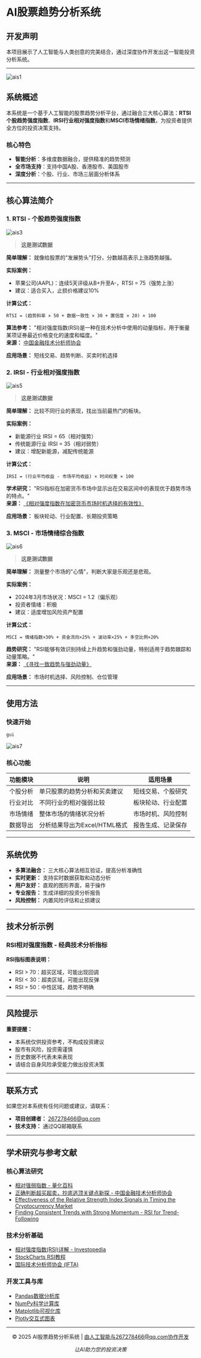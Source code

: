 # AI股票趋势分析系统

## 开发声明

本项目展示了人工智能与人类创意的完美结合，通过深度协作开发出这一智能投资分析系统。

---
![ais1](https://github.com/user-attachments/assets/bf7467e2-1ac2-446d-a379-649043a422fa)

## 系统概述

本系统是一个基于人工智能的股票趋势分析平台，通过融合三大核心算法：**RTSI个股趋势强度指数**、**IRSI行业相对强度指数**和**MSCI市场情绪指数**，为投资者提供全方位的投资决策支持。

### 核心特色
- **智能分析**：多维度数据融合，提供精准的趋势预测
- **全市场支持**：支持中国A股、香港股市、美国股市
- **深度分析**：个股、行业、市场三层面分析体系

---

## 核心算法简介

### 1. RTSI - 个股趋势强度指数

![ais3](https://github.com/user-attachments/assets/8e745112-9522-405f-9d61-c224620d3f93)

> **这是测试数据**

**简单理解：** 就像给股票的"发展势头"打分，分数越高表示上涨趋势越强。

**实际案例：**
- 苹果公司(AAPL)：连续5天评级从B+升至A-，RTSI = 75（强势上涨）
- 建议：适合买入，止损价格建议10%

**计算公式：**
```
RTSI = (趋势斜率 × 50 + 数据一致性 × 30 + 置信度 × 20) × 100
```

**算法参考：** "相对强度指数(RSI)是一种在技术分析中使用的动量指标，用于衡量某项证券最近价格变化的速度和幅度。"  
**来源：** [中国金融技术分析师协会](https://quant-wiki.com/basic/quant/%E7%9B%B8%E5%AF%B9%E5%BC%BA%E5%BC%B1%E6%8C%87%E6%95%B0_Relative%20Strength%20Index/)

**应用场景：** 短线交易、趋势判断、买卖时机选择

### 2. IRSI - 行业相对强度指数

![ais5](https://github.com/user-attachments/assets/18fe92c2-ea7a-488e-a99d-23b878d39c70)

> **这是测试数据**

**简单理解：** 比较不同行业的表现，找出当前最热门的板块。

**实际案例：**
- 新能源行业 IRSI = 65（相对强势）
- 传统能源行业 IRSI = 35（相对弱势）
- 建议：增配新能源，减配传统能源

**计算公式：**
```
IRSI = (行业平均收益 - 市场平均收益) × 时间权重 × 100
```

**学术研究：** "RSI指标在加密货币市场中显示出在交易区间中的表现优于趋势市场的特点。"  
**来源：** [《相对强度指数在加密货币市场时机选择的有效性》](https://mdpi-res.com/d_attachment/sensors/sensors-23-01664/article_deploy/sensors-23-01664-v4.pdf)

**应用场景：** 板块轮动、行业配置、长期投资策略

### 3. MSCI - 市场情绪综合指数

![ais6](https://github.com/user-attachments/assets/73639f5a-e565-45c9-bea7-d01cd6b418ed)

> **这是测试数据**

**简单理解：** 测量整个市场的"心情"，判断大家是乐观还是悲观。

**实际案例：**
- 2024年3月市场状况：MSCI = 1.2（偏乐观）
- 投资者情绪：积极
- 建议：适度增加风险资产配置

**计算公式：**
```
MSCI = 情绪指数×30% + 资金流向×25% + 波动率×25% + 多空比例×20%
```

**趋势研究：** "RSI能够有效识别持续上升趋势和强劲动量，特别适用于趋势跟踪和动量策略。"  
**来源：** [《寻找一致趋势与强劲动量》](https://papers.ssrn.com/sol3/papers.cfm?abstract_id=3412429)

**应用场景：** 市场时机选择、风险控制、仓位管理

---

## 使用方法

### 快速开始
```bash
gui
```
![ais7](https://github.com/user-attachments/assets/65c1edeb-237c-4a56-b67b-7f81a2d78b3c)

### 核心功能

| 功能模块 | 说明 | 适用场景 |
|---------|------|----------|
| 个股分析 | 单只股票的趋势分析和买卖建议 | 短线交易、个股研究 |
| 行业对比 | 不同行业的相对强弱比较 | 板块轮动、行业配置 |
| 市场情绪 | 整体市场的情绪状况分析 | 市场时机、风险控制 |
| 数据导出 | 分析结果导出为Excel/HTML格式 | 报告生成、记录保存 |

---

## 系统优势

- **多算法融合：** 三大核心算法相互验证，提高分析准确性
- **实时更新：** 支持实时数据获取和动态分析
- **用户友好：** 直观的图形界面，易于操作
- **专业报告：** 生成详细的投资分析报告
- **风险控制：** 内置风险评估和止损建议

---

## 技术分析示例

### RSI相对强度指数 - 经典技术分析指标

**RSI指标图表说明：**
- RSI > 70：超买区域，可能出现回调
- RSI < 30：超卖区域，可能出现反弹
- RSI = 50：中性区域，趋势不明确

---

## 风险提示

**重要提醒：**
- 本系统仅供投资参考，不构成投资建议
- 股市有风险，投资需谨慎
- 历史数据不代表未来表现
- 请结合自身风险承受能力做出投资决策

---

## 联系方式

如果您对本系统有任何问题或建议，请联系：
- **项目创建者：** 267278466@qq.com
- **技术支持：** 通过QQ邮箱联系

---

## 学术研究与参考文献

### 核心算法研究
- [相对强弱指数 - 量化百科](https://quant-wiki.com/basic/quant/%E7%9B%B8%E5%AF%B9%E5%BC%BA%E5%BC%B1%E6%8C%87%E6%95%B0_Relative%20Strength%20Index/)
- [正确判断超买超卖，抄底逃顶关键点新探 - 中国金融技术分析师协会](http://www.ftaa.org.cn/Analysis_Detail.aspx?A_id=70)
- [Effectiveness of the Relative Strength Index Signals in Timing the Cryptocurrency Market](https://mdpi-res.com/d_attachment/sensors/sensors-23-01664/article_deploy/sensors-23-01664-v4.pdf)
- [Finding Consistent Trends with Strong Momentum - RSI for Trend-Following](https://papers.ssrn.com/sol3/papers.cfm?abstract_id=3412429)

### 技术分析基础
- [相对强度指数(RSI)详解 - Investopedia](https://www.investopedia.com/terms/r/rsi.asp)
- [StockCharts RSI教程](https://chartschool.stockcharts.com/table-of-contents/technical-indicators-and-overlays/technical-indicators/relative-strength-index-rsi)
- [国际技术分析师协会 (IFTA)](https://www.ifta.org/)

### 开发工具与库
- [Pandas数据分析库](https://pandas.pydata.org/)
- [NumPy科学计算库](https://numpy.org/)
- [Matplotlib可视化库](https://matplotlib.org/)
- [Plotly交互式图表](https://plotly.com/python/)

---

<div align="center">

© 2025 AI股票趋势分析系统 | 由人工智能与267278466@qq.com协作开发

*让AI助力您的投资决策*

</div> 
